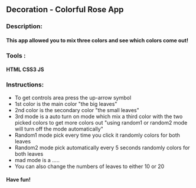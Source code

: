 ## Decoration - Colorful Rose App
### Description:
#### This app allowed you to mix three colors and see which colors come out!
### Tools :
#### HTML CSS3 JS
### Instructions:
- To get controls area press the up-arrow symbol
- 1st color is the main color "the big leaves"
- 2nd color is the secondary color "the small leaves"
- 3rd mode is a auto turn on mode which mix a third color with the two picked colors to get more colors out "using random1 or random2 mode will turn off the mode automatically"
- Random1 mode pick every time you click it randomly colors for both leaves
- Random2 mode pick automatically every 5 seconds randomly colors for both leaves
- mad mode is a .....
- You can also change the numbers of leaves to either 10 or 20 
#### Have fun!